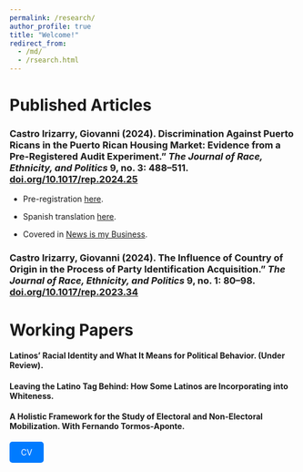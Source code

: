 ```yaml
---
permalink: /research/
author_profile: true
title: "Welcome!"
redirect_from: 
  - /md/
  - /rsearch.html
---
```


# Published Articles

### **Castro Irizarry, Giovanni** (2024). Discrimination Against Puerto Ricans in the Puerto Rican Housing Market: Evidence from a Pre-Registered Audit Experiment.” *The Journal of Race, Ethnicity, and Politics* 9, no. 3: 488–511. [doi.org/10.1017/rep.2024.25](https://doi.org/10.1017/rep.2024.25)

* Pre-registration [here](https://doi.org/10.17605/OSF.IO/SXF4D).

* Spanish translation [here](https://doi.org/10.31235/osf.io/8tcn4).

* Covered in  [News is my Business](https://newsismybusiness.com/report-puerto-rican-homebuyers-face-discrimination-in-local-housing-market/).

### **Castro Irizarry, Giovanni** (2024). The Influence of Country of Origin in the Process of Party Identification Acquisition.” *The Journal of Race, Ethnicity, and Politics* 9, no. 1: 80–98. [doi.org/10.1017/rep.2023.34](https://doi.org/10.1017/rep.2023.34)

# Working Papers

#### Latinos’ Racial Identity and What It Means for Political Behavior. (Under Review).

#### Leaving the Latino Tag Behind: How Some Latinos are Incorporating into Whiteness.

#### A Holistic Framework for the Study of Electoral and Non-Electoral Mobilization. With Fernando Tormos-Aponte.

<a href="http://castroirizarry.com/cv.pdf" target="_blank" style="display:inline-block; padding:10px 20px; background-color:#007BFF; color:#ffffff; text-decoration:none; border-radius:5px;">CV</a>
